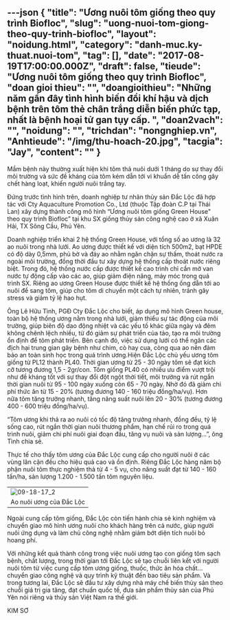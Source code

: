 ---json
{
    "title": "Ương nuôi tôm giống theo quy trình Biofloc",
    "slug": "uong-nuoi-tom-giong-theo-quy-trinh-biofloc",
    "layout": "noidung.html",
    "category": "danh-muc.ky-thuat.nuoi-tom",
    "tag": [],
    "date": "2017-08-19T17:00:00.000Z",
    "draft": false,
    "tieude": "Ương nuôi tôm giống theo quy trình Biofloc",
    "doan gioi thieu": "",
    "doangioithieu": "Những năm gần đây tình hình biến đổi khí hậu và dịch bệnh trên tôm thẻ chân trắng diễn biến phức tạp, nhất là bệnh hoại tử gan tụy cấp. ",
    "doan2vach": "",
    "noidung": "",
    "trichdan": "nongnghiep.vn",
    "Anhtieude": "/img/thu-hoach-20.jpg",
    "tacgia": "Jay",
    "__content__": ""
}
---
<p><span style="font-size:14px">Mầm bệnh n&agrave;y thường xuất hiện khi t&ocirc;m thả nu&ocirc;i dưới 1 th&aacute;ng do sự thay đổi m&ocirc;i trường v&agrave; sức đề kh&aacute;ng của t&ocirc;m k&eacute;m dẫn tới vi khuẩn dễ tấn c&ocirc;ng g&acirc;y chết h&agrave;ng loạt, khiến người nu&ocirc;i trắng tay.</span></p>

<p><span style="font-size:14px">Đứng trước t&igrave;nh h&igrave;nh tr&ecirc;n, doanh nghiệp tư nh&acirc;n thủy sản Đắc Lộc đ&atilde; hợp t&aacute;c với Cty Aquaculture Promotion Co., Ltd (thuộc Tập đo&agrave;n C.P tại Th&aacute;i Lan) x&acirc;y dựng th&agrave;nh c&ocirc;ng m&ocirc; h&igrave;nh &ldquo;Ương nu&ocirc;i t&ocirc;m giống Green House&quot; theo quy tr&igrave;nh Biofloc&rdquo; tại khu SX giống thủy sản c&ocirc;ng nghệ cao ở x&atilde; Xu&acirc;n Hải, TX S&ocirc;ng Cầu, Ph&uacute; Y&ecirc;n.&nbsp;</span></p>

<p><span style="font-size:14px">Doanh nghiệp triển khai 2 hệ thống Green House, với tổng số ao ương l&agrave; 32 ao nu&ocirc;i trong nh&agrave; lưới. Ao ương được thiết kế với diện t&iacute;ch 500m2, bạt HPDE c&oacute; độ d&agrave;y 0,5mm, phủ bờ v&agrave; đ&aacute;y ao nhằm ngăn chặn sự thấm, tho&aacute;t nước ra ngo&agrave;i m&ocirc;i trường, đồng thời đầu tư x&acirc;y dựng hệ thống cấp tho&aacute;t nước ri&ecirc;ng biệt. Trong đ&oacute;, hệ thống nước cấp được thiết kế cao tr&igrave;nh chỉ cần mở van nước tự động cấp v&agrave;o c&aacute;c ao, gi&uacute;p giảm điện năng, m&aacute;y m&oacute;c trong qu&aacute; tr&igrave;nh SX. Ri&ecirc;ng ao ương Green House được thiết kế hệ thống ống dẫn tới ao nu&ocirc;i để sang t&ocirc;m, gi&uacute;p cho t&ocirc;m di chuyển một c&aacute;ch tự nhi&ecirc;n, tr&aacute;nh g&acirc;y stress v&agrave; giảm tỷ lệ hao hụt.</span></p>

<p><span style="font-size:14px">&Ocirc;ng L&ecirc; Hữu T&igrave;nh, PGĐ&nbsp;Cty Đắc Lộc cho biết, &aacute;p dụng m&ocirc; h&igrave;nh Green house, to&agrave;n bộ hệ thống ương nằm trong nh&agrave; lưới, giảm thiểu sự t&aacute;c động của m&ocirc;i trường, gi&uacute;p bi&ecirc;n độ dao động nhiệt v&agrave; c&aacute;c yếu tố kh&aacute;c giữa ng&agrave;y v&agrave; đ&ecirc;m kh&ocirc;ng ch&ecirc;nh lệch nhiều, từ đ&oacute; giảm sự ph&aacute;t triển của tảo, tạo ra m&ocirc;i trường ổn định để t&ocirc;m ph&aacute;t triển. B&ecirc;n cạnh đ&oacute;, việc sử dụng lưới c&oacute; thể ngăn c&aacute;c địch hại trung gian g&acirc;y bệnh như chim, c&ograve; hay cua, c&ograve;ng qua ao n&ecirc;n đảm bảo an to&agrave;n sinh học trong qu&aacute; tr&igrave;nh ương.</span><span style="font-size:14px">Hiện Đắc Lộc chủ yếu ương t&ocirc;m giống từ PL12 th&agrave;nh PL40. Thời gian ương từ 25 - 30 ng&agrave;y t&ocirc;m sẽ đạt k&iacute;ch cỡ tương đương 1,5 - 2gr/con.&nbsp;T&ocirc;m giống PL40 c&oacute; nhiều ưu điểm vượt trội như đề kh&aacute;ng tốt với sự thay đổi đột ngột thời tiết, m&ocirc;i trường v&agrave; r&uacute;t ngắn thời gian nu&ocirc;i từ 95 - 100 ng&agrave;y xuống c&ograve;n 65 - 70 ng&agrave;y. Nhờ đ&oacute; đ&atilde; giảm chi ph&iacute; thức ăn từ 15 - 20% (tương đương 140 - 160 triệu đồng/ha/vụ). Hơn nữa&nbsp;t&ocirc;m tăng trưởng nhanh, tăng năng suất nu&ocirc;i l&ecirc;n 20 - 30% (tương đương 400 - 600 triệu đồng/ha/vụ).</span></p>

<p><span style="font-size:14px">&ldquo;T&ocirc;m ương khi thả ra ao nu&ocirc;i c&oacute; tốc độ tăng trưởng nhanh, đồng đều, tỷ lệ sống cao, r&uacute;t ngắn thời gian nu&ocirc;i thương phẩm, hạn chế rủi ro trong qu&aacute; tr&igrave;nh nu&ocirc;i, giảm chi ph&iacute; nu&ocirc;i giai đoạn đầu, tăng vụ nu&ocirc;i v&agrave; sản lượng&hellip;&rdquo;, &ocirc;ng T&igrave;nh chia sẻ.</span></p>

<p><span style="font-size:14px">Thực tế cho thấy t&ocirc;m ương của Đắc Lộc cung cấp cho người nu&ocirc;i ở c&aacute;c v&ugrave;ng l&acirc;n cận đều cho hiệu quả cao v&agrave; ổn định. Ri&ecirc;ng Đắc Lộc h&agrave;ng năm bộ phận nu&ocirc;i t&ocirc;m thực nghiệm thả từ 4 - 5 vụ, cho năng suất đạt từ 140&nbsp;- 160 tấn/ha, sản lượng 1.200&nbsp;- 1.500 tấn t&ocirc;m nguy&ecirc;n liệu.</span></p>

<table border="0" cellpadding="0" cellspacing="0" style="width:100%">
	<tbody>
		<tr>
			<td><span style="font-size:14px"><img alt="09-18-17_2" id="144254" src="http://image.nongnghiep.vn/upload/2017/7/26/09-18-17_2.jpg" title="09-18-17_2" /></span></td>
		</tr>
		<tr>
			<td><span style="font-size:14px">Ao nu&ocirc;i ương của Đắc Lộc</span></td>
		</tr>
	</tbody>
</table>

<p><span style="font-size:14px">Ngo&agrave;i cung cấp t&ocirc;m giống, Đắc Lộc c&ograve;n tiến h&agrave;nh chia sẻ kinh nghiệm v&agrave; chuyển giao m&ocirc; h&igrave;nh ương nu&ocirc;i cho kh&aacute;ch h&agrave;ng tr&ecirc;n cả nước, gi&uacute;p người nu&ocirc;i ứng dụng v&agrave; l&agrave;m chủ c&ocirc;ng nghệ nhằm giảm bớt diện t&iacute;ch nu&ocirc;i bỏ hoang ph&iacute;.</span></p>

<p><span style="font-size:14px">Với những kết quả th&agrave;nh c&ocirc;ng trong việc nu&ocirc;i ương tạo con giống t&ocirc;m sạch bệnh, chất lượng, trong thời gian tới Đắc Lộc sẽ tạo chuỗi li&ecirc;n kết với người nu&ocirc;i t&ocirc;m từ việc cung cấp t&ocirc;m ương giống, thuốc, thức ăn h&oacute;a chất&hellip; chuyển giao c&ocirc;ng nghệ v&agrave; quy tr&igrave;nh kỹ thuật đến bao ti&ecirc;u sản phẩm. V&agrave; trong tương lai, Đắc Lộc sẽ đầu tư x&acirc;y dựng nh&agrave; m&aacute;y chế biến thủy sản theo chuỗi gi&aacute; trị gia tăng, đạt chuẩn quốc tế, đưa sản phẩm thủy sản của Ph&uacute; Y&ecirc;n n&oacute;i ri&ecirc;ng v&agrave; thủy sản Việt Nam ra thế giới.</span></p>

<p><span style="font-size:14px">KIM SƠ</span></p>

